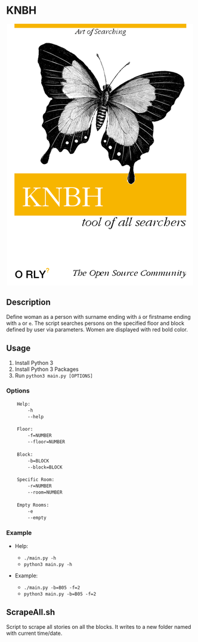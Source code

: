 # KNBH

<p align="center">
  <img src="/img/orly.png?raw=true">
</p>

## Description

Define woman as a person with surname ending with `á` or firstname ending with `a` or `e`. The script searches persons on the specified floor and block defined by user via parameters. Women are displayed with red bold color.

## Usage

1. Install Python 3
1. Install Python 3 Packages
1. Run `python3 main.py [OPTIONS]`

### Options

```txt
    Help:
        -h
        --help

    Floor:
        -f=NUMBER
        --floor=NUMBER

    Block:
        -b=BLOCK
        --block=BLOCK

    Specific Room:
        -r=NUMBER
        --room=NUMBER

    Empty Rooms:
        -e
        --empty
```

### Example

* Help:
    * `./main.py -h`
    * `python3 main.py -h`

* Example:
    * `./main.py -b=B05 -f=2`
    * `python3 main.py -b=B05 -f=2`

## ScrapeAll.sh

Script to scrape all stories on all the blocks. It writes to a new folder named with current time/date.
